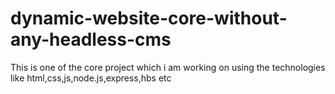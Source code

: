 # dynamic-website-core-without-any-headless-cms
This is one of the core project which i am working on using the technologies like html,css,js,node.js,express,hbs etc
